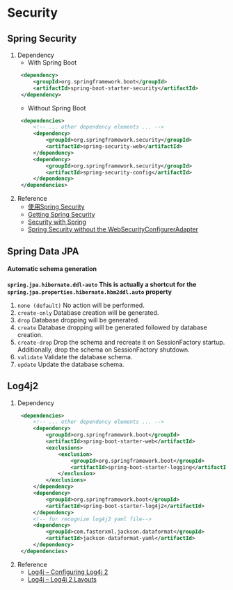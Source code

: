 # Security

## Spring Security
1. Dependency
   * With Spring Boot
   ```xml
    <dependency>
        <groupId>org.springframework.boot</groupId>
        <artifactId>spring-boot-starter-security</artifactId>
    </dependency>
   ```
   * Without Spring Boot
   ```xml
    <dependencies>
        <!-- ... other dependency elements ... -->
        <dependency>
            <groupId>org.springframework.security</groupId>
            <artifactId>spring-security-web</artifactId>
        </dependency>
        <dependency>
            <groupId>org.springframework.security</groupId>
            <artifactId>spring-security-config</artifactId>
        </dependency>
    </dependencies>
   ```
2. Reference
   * [使用Spring Security](https://openhome.cc/Gossip/Spring/SpringSecurity.html)
   * [Getting Spring Security](https://docs.spring.io/spring-security/reference/getting-spring-security.html)
   * [Security with Spring](https://www.baeldung.com/security-spring)
   * [Spring Security without the WebSecurityConfigurerAdapter](https://spring.io/blog/2022/02/21/spring-security-without-the-websecurityconfigureradapter)

## Spring Data JPA
#### Automatic schema generation
**`spring.jpa.hibernate.ddl-auto` This is actually a shortcut for the `spring.jpa.properties.hibernate.hbm2ddl.auto` property**
1. `none (default)` No action will be performed.
2. `create-only` Database creation will be generated.
3. `drop` Database dropping will be generated.
4. `create` Database dropping will be generated followed by database creation.
5. `create-drop` Drop the schema and recreate it on SessionFactory startup. Additionally, drop the schema on SessionFactory shutdown.
6. `validate` Validate the database schema.
7. `update` Update the database schema.

## Log4j2
1. Dependency
   ```xml
    <dependencies>
        <!-- ... other dependency elements ... -->
        <dependency>
            <groupId>org.springframework.boot</groupId>
            <artifactId>spring-boot-starter-web</artifactId>
            <exclusions>
                <exclusion>
                    <groupId>org.springframework.boot</groupId>
                    <artifactId>spring-boot-starter-logging</artifactId>
                </exclusion>
            </exclusions>
        </dependency>
        <dependency>
            <groupId>org.springframework.boot</groupId>
            <artifactId>spring-boot-starter-log4j2</artifactId>
        </dependency>
        <!-- for recognize log4j2 yaml file-->
        <dependency>
            <groupId>com.fasterxml.jackson.dataformat</groupId>
            <artifactId>jackson-dataformat-yaml</artifactId>
        </dependency>
    </dependencies>
   ```
2. Reference
   * [Log4j – Configuring Log4j 2](https://logging.apache.org/log4j/2.x/manual/configuration.html)
   * [Log4j – Log4j 2 Layouts](http://logging.apache.org/log4j/2.x/manual/layouts.html)
